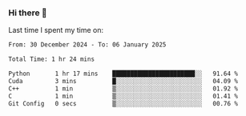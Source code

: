 ### Hi there 👋

<!--
**Grav1tum/Grav1tum** is a ✨ _special_ ✨ repository because its `README.md` (this file) appears on your GitHub profile.

Here are some ideas to get you started:

- 🔭 I’m currently working on ...
- 🌱 I’m currently learning ...
- 👯 I’m looking to collaborate on ...
- 🤔 I’m looking for help with ...
- 💬 Ask me about ...
- 📫 How to reach me: ...
- 😄 Pronouns: ...
- ⚡ Fun fact: ...
-->
Last time I spent my time on:
<!--START_SECTION:waka-->

```txt
From: 30 December 2024 - To: 06 January 2025

Total Time: 1 hr 24 mins

Python       1 hr 17 mins    ███████████████████████░░   91.64 %
Cuda         3 mins          █░░░░░░░░░░░░░░░░░░░░░░░░   04.09 %
C++          1 min           ▒░░░░░░░░░░░░░░░░░░░░░░░░   01.92 %
C            1 min           ▒░░░░░░░░░░░░░░░░░░░░░░░░   01.41 %
Git Config   0 secs          ▒░░░░░░░░░░░░░░░░░░░░░░░░   00.76 %
```

<!--END_SECTION:waka-->
